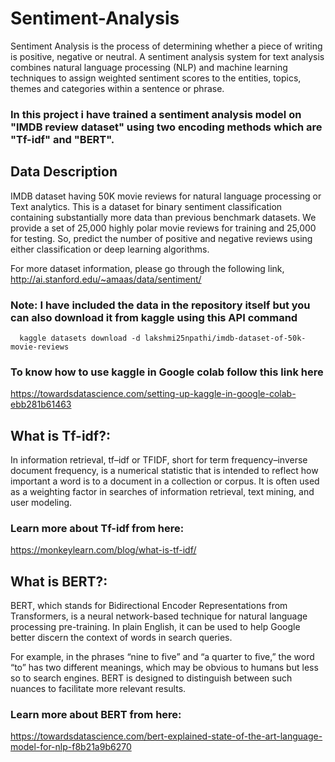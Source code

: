 # Sentiment-Analysis

Sentiment Analysis is the process of determining whether a piece of writing is positive, negative or neutral. A sentiment analysis system for text analysis combines natural language processing (NLP) and machine learning techniques to assign weighted sentiment scores to the entities, topics, themes and categories within a sentence or phrase.

### In this project i have trained a sentiment analysis model on "IMDB review dataset" using two encoding methods which are "Tf-idf" and "BERT".

## Data Description
IMDB dataset having 50K movie reviews for natural language processing or Text analytics.
This is a dataset for binary sentiment classification containing substantially more data than previous benchmark datasets. We provide a set of 25,000 highly polar movie reviews for training and 25,000 for testing. So, predict the number of positive and negative reviews using either classification or deep learning algorithms.

For more dataset information, please go through the following link,
http://ai.stanford.edu/~amaas/data/sentiment/

### Note: I have included the data in the repository itself but you can also download it from kaggle using this API command
      kaggle datasets download -d lakshmi25npathi/imdb-dataset-of-50k-movie-reviews
      
### To know how to use kaggle in Google colab follow this link here
   https://towardsdatascience.com/setting-up-kaggle-in-google-colab-ebb281b61463

## What is Tf-idf?:
In information retrieval, tf–idf or TFIDF, short for term frequency–inverse document frequency, is a numerical statistic that is intended to reflect how important a word is to a document in a collection or corpus. It is often used as a weighting factor in searches of information retrieval, text mining, and user modeling.

### Learn more about Tf-idf from here:
   https://monkeylearn.com/blog/what-is-tf-idf/

## What is BERT?:
BERT, which stands for Bidirectional Encoder Representations from Transformers, is a neural network-based technique for natural language processing pre-training. In plain English, it can be used to help Google better discern the context of words in search queries.

For example, in the phrases “nine to five” and “a quarter to five,” the word “to” has two different meanings, which may be obvious to humans but less so to search engines. BERT is designed to distinguish between such nuances to facilitate more relevant results.

### Learn more about BERT from here:
   https://towardsdatascience.com/bert-explained-state-of-the-art-language-model-for-nlp-f8b21a9b6270

